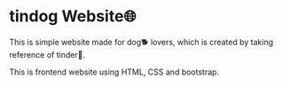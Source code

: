 <h1>tindog Website🌐</h1>

<p>This is simple website made for dog🐕 lovers, which is created by taking reference of tinder💖.</p>
<p>This is frontend website using HTML, CSS and bootstrap.</p>